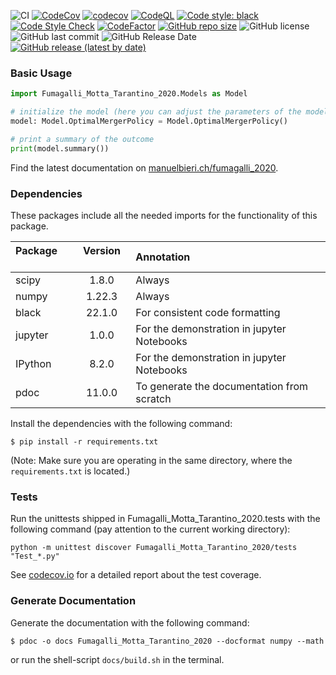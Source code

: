 ![CI](https://github.com/manuelbieri/Fumagalli_2020/actions/workflows/CI.yml/badge.svg)
[![CodeCov](https://github.com/manuelbieri/Fumagalli_2020/actions/workflows/CodeCov.yml/badge.svg)](https://github.com/manuelbieri/Fumagalli_2020/actions/workflows/CodeCov.yml)
[![codecov](https://codecov.io/gh/manuelbieri/Fumagalli_2020/branch/master/graph/badge.svg?token=RRZ3PJI9U1)](https://codecov.io/gh/manuelbieri/Fumagalli_2020)
[![CodeQL](https://github.com/manuelbieri/Fumagalli_2020/actions/workflows/codeql-analysis.yml/badge.svg)](https://github.com/manuelbieri/Fumagalli_2020/actions/workflows/codeql-analysis.yml)
[![Code style: black](https://img.shields.io/badge/code%20style-black-000000.svg)](https://github.com/psf/black)
[![Code Style Check](https://github.com/manuelbieri/Fumagalli_2020/actions/workflows/Black.yml/badge.svg)](https://github.com/manuelbieri/Fumagalli_2020/actions/workflows/Black.yml)
[![CodeFactor](https://www.codefactor.io/repository/github/manuelbieri/fumagalli_2020/badge)](https://www.codefactor.io/repository/github/manuelbieri/fumagalli_2020)
[![GitHub repo size](https://img.shields.io/github/repo-size/manuelbieri/Fumagalli_2020)](https://github.com/manuelbieri/Fumagalli_2020)
![GitHub license](https://img.shields.io/github/license/manuelbieri/Fumagalli_2020)
![GitHub last commit](https://img.shields.io/github/last-commit/manuelbieri/Fumagalli_2020)
![GitHub Release Date](https://img.shields.io/github/release-date/manuelbieri/Fumagalli_2020)
[![GitHub release (latest by date)](https://img.shields.io/github/v/release/manuelbieri/Fumagalli_2020)](https://pypi.org/project/Fumagalli-Motta-Tarantino-2020/)


### Basic Usage

```python
import Fumagalli_Motta_Tarantino_2020.Models as Model

# initialize the model (here you can adjust the parameters of the model)
model: Model.OptimalMergerPolicy = Model.OptimalMergerPolicy()

# print a summary of the outcome
print(model.summary())
```

Find the latest documentation on [manuelbieri.ch/fumagalli_2020](https://manuelbieri.ch/Fumagalli_2020/).

### Dependencies

These packages include all the needed imports for the functionality of this package.

| Package &emsp; | Version &emsp; | Annotation &emsp;                          |
|:---------------|:--------------:|:-------------------------------------------|
| scipy          |     1.8.0      | Always                                     |
| numpy          |     1.22.3     | Always                                     |
| black          |     22.1.0     | For consistent code formatting             |
| jupyter        |     1.0.0      | For the demonstration in jupyter Notebooks |
| IPython        |     8.2.0      | For the demonstration in jupyter Notebooks |
| pdoc           |     11.0.0     | To generate the documentation from scratch |

Install the dependencies with the following command:

```shell
$ pip install -r requirements.txt
```
(Note: Make sure you are operating in the same directory, where the `requirements.txt` is located.)

### Tests

Run the unittests shipped in Fumagalli_Motta_Tarantino_2020.tests with the following command (pay attention to the current working directory):

```shell
python -m unittest discover Fumagalli_Motta_Tarantino_2020/tests "Test_*.py"
```

See [codecov.io](https://app.codecov.io/gh/manuelbieri/Fumagalli_2020) for a detailed report about the test coverage.

### Generate Documentation
Generate the documentation with the following command:

```shell
$ pdoc -o docs Fumagalli_Motta_Tarantino_2020 --docformat numpy --math
```

or run the shell-script `docs/build.sh` in the terminal.
